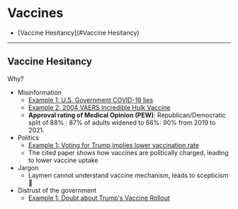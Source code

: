 # Vaccines
- [Vaccine Hesitancy](#Vaccine Hesitancy)
---
## Vaccine Hesitancy
Why?
- Misinformation
    - [Example 1: U.S. Government COVID-19 lies](https://slate.com/technology/2021/07/noble-lies-covid-fauci-cdc-masks.html)
    - [Example 2: 2004 VAERS Incredible Hulk Vaccine](https://www.beckershospitalreview.com/healthcare-information-technology/some-self-reported-cdc-data-fueling-the-anti-vaccination-movement.html)
    - **Approval rating of Medical Opinion (PEW)**: Republican/Democratic split of 88% : 87% of adults widened to 66%: 90% from 2019 to 2021.
- Politics
    - [Example 1: Voting for Trump implies lower vaccination rate](https://bmcpublichealth.biomedcentral.com/articles/10.1186/s12889-021-12432-x#Sec12)
    - The cited paper shows how vaccines are politically charged, leading to lower vaccine uptake
- Jargon
    - Laymen cannot understand vaccine mechanism, leads to scepticism 🤨 
- Distrust of the government
    - [Example 1: Doubt about Trump's Vaccine Rollout](https://www.politifact.com/factchecks/2021/jul/23/tiktok-posts/biden-harris-doubted-trump-covid-19-vaccines-not-v/ "https://www.politifact.com/factchecks/2021/jul/23/tiktok-posts/biden-harris-doubted-trump-covid-19-vaccines-not-v/")
